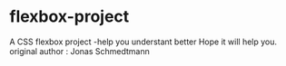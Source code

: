 # flexbox-project
A CSS flexbox project -help you understant better
Hope it will help you.
original author : Jonas Schmedtmann
